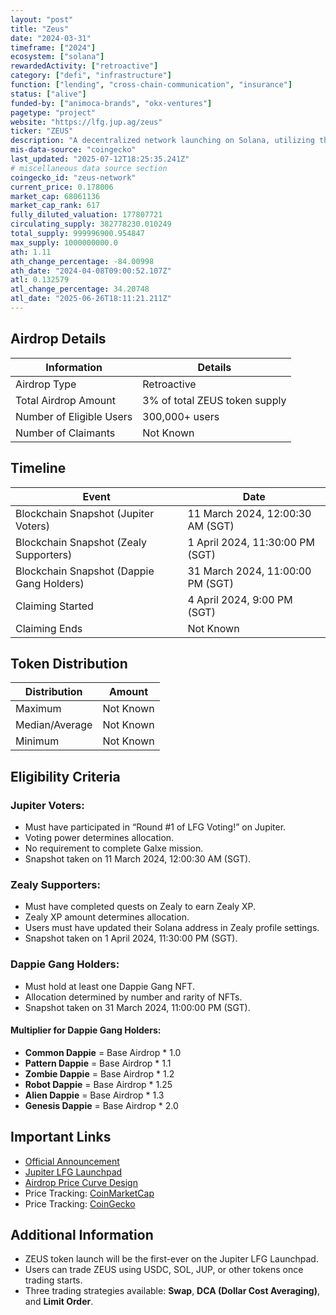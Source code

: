 ```yaml
---
layout: "post"
title: "Zeus"
date: "2024-03-31"
timeframe: ["2024"]
ecosystem: ["solana"]
rewardedActivity: ["retroactive"]
category: ["defi", "infrastructure"]
function: ["lending", "cross-chain-communication", "insurance"]
status: ["alive"]
funded-by: ["animoca-brands", "okx-ventures"]
pagetype: "project"
website: "https://lfg.jup.ag/zeus"
ticker: "ZEUS"
description: "A decentralized network launching on Solana, utilizing the Jupiter LFG Launchpad for token distribution and governance participation."
mis-data-source: "coingecko"
last_updated: "2025-07-12T18:25:35.241Z"
# miscellaneous data source section
coingecko_id: "zeus-network"
current_price: 0.178006
market_cap: 68061136
market_cap_rank: 617
fully_diluted_valuation: 177807721
circulating_supply: 382778230.010249
total_supply: 999996900.954847
max_supply: 1000000000.0
ath: 1.11
ath_change_percentage: -84.00998
ath_date: "2024-04-08T09:00:52.107Z"
atl: 0.132579
atl_change_percentage: 34.20748
atl_date: "2025-06-26T18:11:21.211Z"
---
```


## Airdrop Details

| Information              | Details                       |
| ------------------------ | ----------------------------- |
| Airdrop Type             | Retroactive                   |
| Total Airdrop Amount     | 3% of total ZEUS token supply |
| Number of Eligible Users | 300,000+ users                |
| Number of Claimants      | Not Known                     |

## Timeline

| Event                                     | Date                             |
| ----------------------------------------- | -------------------------------- |
| Blockchain Snapshot (Jupiter Voters)      | 11 March 2024, 12:00:30 AM (SGT) |
| Blockchain Snapshot (Zealy Supporters)    | 1 April 2024, 11:30:00 PM (SGT)  |
| Blockchain Snapshot (Dappie Gang Holders) | 31 March 2024, 11:00:00 PM (SGT) |
| Claiming Started                          | 4 April 2024, 9:00 PM (SGT)      |
| Claiming Ends                             | Not Known                        |

## Token Distribution

| Distribution   | Amount    |
| -------------- | --------- |
| Maximum        | Not Known |
| Median/Average | Not Known |
| Minimum        | Not Known |

## Eligibility Criteria

### Jupiter Voters:

- Must have participated in “Round #1 of LFG Voting!” on Jupiter.
- Voting power determines allocation.
- No requirement to complete Galxe mission.
- Snapshot taken on 11 March 2024, 12:00:30 AM (SGT).

### Zealy Supporters:

- Must have completed quests on Zealy to earn Zealy XP.
- Zealy XP amount determines allocation.
- Users must have updated their Solana address in Zealy profile settings.
- Snapshot taken on 1 April 2024, 11:30:00 PM (SGT).

### Dappie Gang Holders:

- Must hold at least one Dappie Gang NFT.
- Allocation determined by number and rarity of NFTs.
- Snapshot taken on 31 March 2024, 11:00:00 PM (SGT).

#### Multiplier for Dappie Gang Holders:

- **Common Dappie** = Base Airdrop \* 1.0
- **Pattern Dappie** = Base Airdrop \* 1.1
- **Zombie Dappie** = Base Airdrop \* 1.2
- **Robot Dappie** = Base Airdrop \* 1.25
- **Alien Dappie** = Base Airdrop \* 1.3
- **Genesis Dappie** = Base Airdrop \* 2.0

## Important Links

- [Official Announcement](https://medium.com/@zeus-network/zeus-token-launch-and-airdrop-claiming-on-jupiter-lfg-launchpad-7e5528768f44)
- [Jupiter LFG Launchpad](https://lfg.jup.ag/zeus)
- [Airdrop Price Curve Design](https://ilm.jup.ag/design#i=0.3&m=0.85&k=1.2&bps=80&a=5&t=1000)
- Price Tracking: [CoinMarketCap](https://coinmarketcap.com/currencies/zeus)
- Price Tracking: [CoinGecko](https://www.coingecko.com/en/coins/zeus)

## Additional Information

- ZEUS token launch will be the first-ever on the Jupiter LFG Launchpad.
- Users can trade ZEUS using USDC, SOL, JUP, or other tokens once trading starts.
- Three trading strategies available: **Swap**, **DCA (Dollar Cost Averaging)**, and **Limit Order**.